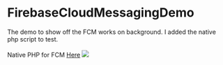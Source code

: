 # FirebaseCloudMessagingDemo
The demo to show off the FCM works on background. I added the native php script to test.<br><br>
Native PHP for FCM <a href="https://gist.github.com/sidiqpermana/137a06efc127dc261fa89997ece2a4cb">Here</a>
<img src="https://lh3.googleusercontent.com/sIuJGQEpU5ueK8yu1kHnnm0o4ZOqZ4ANudn3unIfnnJvWpkWIWGf_zzSwHjNtdbWd6S12r62YR73aOIbg99qqEqkIjAOa5npxWEuVYDkWvj5KMEWQse2hC1cUfaOBHginDvIc4g_HKK3l2VFLt5ww8HVqBldkkIU_A5CQUIUd4UgK1dFl5gAf41MVnJckIzs_vIB_LCNTaE7renE9qd2p_ND7Z6Kag25I5ooov7j0rm9mET3Pdd806h-w-OStANTq0zNqjH8NnQl86aHyg8DJ9pvHHdQi-z0T5BISGgfqzPGxXIFPSTVCNnXJlB475EYVMJyls8CIadbiHw5Huu3-hJKQnJVyjUjP8Qyjb-h4gNeHtrwcl1Z8plElZRt_PthSSWc5Z-8k63prnzD_k_aYpXqrTACsXV4AuHXboc0rJw5Y-uz5iKqn3x6fzsrK03EfhsHRv4ENh21jto1DM-GtJ8ybS40844itilT93SRUZe_LZH6Ox95TuXi1Sl68saQS96PbTFC4stBBajUm8W2J-mT_te9goCdmYnyUqa2slQZdpTCJPMUVkEmmBJBQB0VbQGcSdtMVGLQ-oXjaVPZeyJjKqvPDRw=w376-h667-no"/>
